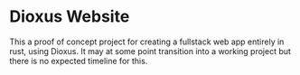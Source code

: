 # Dioxus Website

This a proof of concept project for creating a fullstack web app entirely in rust, using Dioxus. It may at some point transition into a working project but there is no expected timeline for this.
